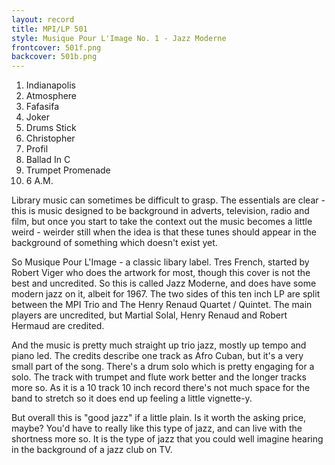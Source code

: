 ```yaml
---
layout: record
title: MPI/LP 501
style: Musique Pour L'Image No. 1 - Jazz Moderne
frontcover: 501f.png
backcover: 501b.png
---
```


1. Indianapolis
1. Atmosphere
1. Fafasifa
1. Joker
1. Drums Stick
1. Christopher
1. Profil
1. Ballad In C
1. Trumpet Promenade
1. 6 A.M.

Library music can sometimes be difficult to grasp. The essentials are clear - this is music designed to be
background in adverts, television, radio and film, but once you start to take the context out the music
becomes a little weird - weirder still when the idea is that these tunes should appear in the background
of something which doesn't exist yet.

So Musique Pour L'Image - a classic libary label. Tres French, started by Robert Viger who does the artwork
for most, though this cover is not the best and uncredited. So this is called Jazz Moderne, and does have
some modern jazz on it, albeit for 1967. The two sides of this ten inch LP are split between the MPI Trio and
The Henry Renaud Quartet / Quintet. The main players are uncredited, but Martial Solal, Henry Renaud and 
Robert Hermaud are credited.

And the music is pretty much straight up trio jazz, mostly up tempo and piano led. The credits describe one
track as Afro Cuban, but it's a very small part of the song. There's a drum solo which is pretty engaging
for a solo. The track with trumpet and flute work better and the longer tracks more so. As it is a 10 track
10 inch record there's not much space for the band to stretch so it does end up feeling a little vignette-y.

But overall this is "good jazz" if a little plain. Is it worth the asking price, maybe? You'd have to really
like this type of jazz, and can live with the shortness more so. It is the type of jazz that you could well imagine
hearing in the background of a jazz club on TV.